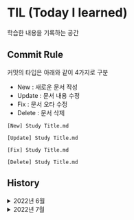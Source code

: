 # TIL (Today I learned)

학습한 내용을 기록하는 공간

## Commit Rule

커밋의 타입은 아래와 같이 4가지로 구분

- New : 새로운 문서 작성
- Update : 문서 내용 수정
- Fix : 문서 오타 수정
- Delete : 문서 삭제

```
[New] Study Title.md

[Update] Study Title.md

[Fix] Study Title.md

[Delete] Study Title.md
```

## History

<details>
<summary> 2022년 6월 </summary>

#### 6월 29일

- [x] [TIL 저장소 생성](https://github.com/RohHeeJin/TIL)
- [x] [JavaScript fuction 공부](https://github.com/RohHeeJin/TIL/blob/main/JavaScript/JavaScirpt_function.md)

#### 6월 30일

- [x] [React CDD 이론정리](https://github.com/RohHeeJin/TIL/blob/main/React/CDD.md)

</details>

<details>
<summary> 2022년 7월 </summary>

#### 7월 1일

- [x] [코드스테이츠 과제[react-custom-component]]

#### 7월 2일 ~ 3일

- [x] [KokoaTalk 클론코딩 1페이지](https://github.com/RohHeeJin/TIL/tree/main/CloneCoding/KoKoaTalk)
